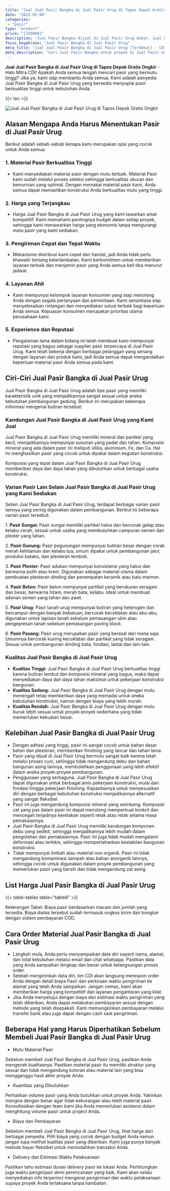 ```yaml
---
title: "Jual Jual Pasir Bangka di Jual Pasir Urug di Tapos Depok Gratis Ongkir"
date: "2023-02-08"
categories:
 - "pasir"
type: "product"
price: "[320000]"
description: "Jual Pasir Bangka dijual di Jual Pasir Urug Dekat. Jual Pasir Bangka ini sering digunakan dalam proyek konstruksi sebagai bahan campuran yang berkualitas dan bersih. Silakan hubungi kami untuk informasi lebih lanjut."
focus_keyphrase: "Jual Pasir Bangka di Jual Pasir Urug"
meta_title: "Jual Jual Pasir Bangka di Jual Pasir Urug [Terdekat] - CDI"
meta_description: "Cari Jual Pasir Bangka untuk proyek di Jual Pasir Urug? Kami memiliki Jual Pasir Bangka berkualitas untuk bahan campuran. Raih penawaran terbaik sekarang."
---
```


**Jual Jual Pasir Bangka di Jual Pasir Urug di Tapos Depok Gratis Ongkir** - Halo Mitra CDI! Apakah Anda semua tengah mencari pasir yang bermutu tinggi? Jika ya, kami siap membantu Anda semua. Kami adalah penyedia Jual Pasir Bangka di Jual Pasir Urug yang bersedia menyuplai pasir berkualitas tinggi untuk kebutuhan Anda.

{{< toc >}}

![Jual Jual Pasir Bangka di Jual Pasir Urug di Tapos Depok Gratis Ongkir](/images/pasir/pasir-bangunan-17.jpg)

## Alasan Mengapa Anda Harus Menentukan Pasir di Jual Pasir Urug

Berikut adalah sebab-sebab kenapa kami merupakan opsi yang cocok untuk Anda semua:

### 1. Material Pasir Berkualitas Tinggi

*   Kami menyediakan material pasir dengan mutu terbaik. Material Pasir kami sudah melalui proses seleksi sehingga berkualitas ukuran dan kemurnian yang optimal. Dengan memakai material pasir kami, Anda semua dapat memastikan konstruksi Anda berkualitas mutu yang tinggi.

### 2. Harga yang Terjangkau

*   Harga Jual Pasir Bangka di Jual Pasir Urug yang kami tawarkan amat kompetitif. Kami memahami pentingnya budget dalam setiap proyek, sehingga kami menawarkan harga yang ekonomis tanpa mengurangi mutu pasir yang kami sediakan.

### 3. Pengiriman Cepat dan Tepat Waktu

*   Mekanisme distribusi kami cepat dan handal, jadi Anda tidak perlu khawatir tentang keterlambatan. Kami berkomitmen untuk memberikan layanan terbaik dan menjamin pasir yang Anda semua beli tiba menurut jadwal.

### 4. Layanan Ahli

*   Kami mempunyai kelompok layanan konsumen yang siap menolong Anda dengan segala pertanyaan dan permintaan. Kami senantiasa siap menyelesaikan rintangan dan menyediakan solusi terbaik bagi keperluan Anda semua. Kepuasan konsumen merupakan prioritas utama perusahaan kami.

### 5. Experience dan Reputasi

*   Pengalaman lama dalam bidang ini telah membuat kami mempunyai reputasi yang bagus sebagai supplier pasir terpercaya di Jual Pasir Urug. Kami telah bekerja dengan berbagai pelanggan yang senang dengan layanan dan produk kami, jadi Anda semua dapat mengandalkan keperluan material pasir Anda semua pada kami.

## Ciri-Ciri Jual Pasir Bangka di Jual Pasir Urug

Jual Pasir Bangka di Jual Pasir Urug adalah tipe pasir yang memiliki karakteristik unik yang menjadikannya sangat sesuai untuk aneka kebutuhan pembangunan gedung. Berikut ini merupakan beberapa informasi mengenai butiran tersebut:

### Kandungan Jual Pasir Bangka di Jual Pasir Urug yang Kami Jual

Jual Pasir Bangka di Jual Pasir Urug memiliki mineral dan partikel yang kecil, menjadikannya mempunyai susunan yang padat dan tahan. Komposisi mineral yang ada dalam pasir ini meliputi silika, aluminium, Fe, dan Ca. Hal ini menghasilkan pasir yang cocok untuk dipakai dalam kegiatan konstruksi.

Komposisi yang tepat dalam Jual Pasir Bangka di Jual Pasir Urug memberikan daya dan daya tahan yang dibutuhkan untuk berbagai usaha konstruksi.

### Varian Pasir Lain Selain Jual Pasir Bangka di Jual Pasir Urug yang Kami Sediakan

Selain Jual Pasir Bangka di Jual Pasir Urug, terdapat berbagai varian pasir lainnya yang sering digunakan dalam pembangunan. Berikut ini beberapa varian pasir tersebut:

1\.  **Pasir Sungai:** Pasir sungai memiliki partikel halus dan bercorak gelap atau kelabu cerah, sesuai untuk usaha yang membutuhkan campuran semen dan plester yang tahan.

2\.  **Pasir Gunung:** Pasir pegunungan mempunyai butiran besar dengan corak merah kehitaman dan kelabu tua, umum dipakai untuk pembangunan jalur, produksi batako, dan plesteran tembok.

3\.  **Pasir Plester:** Pasir adukan mempunyai konsistensi yang halus dan berwarna putih atau krem. Digunakan sebagai material utama dalam pembuatan plesteran dinding dan penempatan keramik atau batu marmer.

4\.  **Pasir Beton:** Pasir beton mempunyai partikel yang berukuran seragam dan besar, berwarna hitam, merah bata, kelabu. Ideal untuk membuat adonan semen yang tahan dan awet.

5\.  **Pasir Urug:** Pasir tanah urug mempunyai butiran yang heterogen dan bercampur dengan banyak bebatuan, bercorak kecoklatan atau abu-abu, digunakan untuk lapisan tanah sebelum pemasangan ubin atau pengepresan tanah sebelum pemasangan paving block.

6\.  **Pasir Pasang:** Pasir urug merupakan pasir yang berasal dari mana saja. Umumnya bercorak kuning kecoklatan dan partikel yang tidak seragam. Sesuai untuk pembangunan dinding bata, fondasi, lantai dan lain-lain.

### Kualitas Jual Pasir Bangka di Jual Pasir Urug

*   **Kualitas Tinggi:** Jual Pasir Bangka di Jual Pasir Urug berkualitas tinggi karena butiran lembut dan komposisi mineral yang bagus, maka dapat menyediakan daya dan daya tahan maksimal untuk pekerjaan konstruksi bangunan.
*   **Kualitas Sedang:** Jual Pasir Bangka di Jual Pasir Urug dengan mutu menengah tetap memberikan daya yang memadai untuk aneka kebutuhan konstruksi, namun dengan biaya yang lebih murah.
*   **Kualitas Rendah:** Jual Pasir Bangka di Jual Pasir Urug dengan mutu buruk lebih sesuai untuk proyek-proyek sederhana yang tidak memerlukan kekuatan besar.

## Kelebihan Jual Pasir Bangka di Jual Pasir Urug

*   Dengan adhesi yang tinggi, pasir ini sangat cocok untuk bahan dasar beton dan plesteran, memberikan finishing yang lancar dan tahan lama.
*   Pasir yang dijual di Jual Pasir Urug bermutu sangat baik karena telah melalui proses cuci, sehingga tidak mengandung debu dan bahan bangunan asing lainnya, membolehkan penggunaan yang lebih efektif dalam aneka proyek-proyek pembangunan.
*   Penggunaan yang serbaguna. Jual Pasir Bangka di Jual Pasir Urug dapat digunakan untuk berbagai jenis pekerjaan konstruksi, mulai dari fondasi hingga pekerjaan finishing. Kapasitasnya untuk menyesuaikan diri dengan berbagai kebutuhan konstruksi menjadikannya alternatif yang sangat fleksibel.
*   Pasir ini juga mengandung komposisi mineral yang seimbang. Komposisi zat yang pas dalam pasir ini dapat menolong memperkuat konkrit dan mencegah terjadinya keretakan seperti retak atau retak selama masa pemakaiannya.
*   Jual Pasir Bangka di Jual Pasir Urug memiliki kandungan komponen debu yang sedikit, sehingga menjadikannya lebih mudah dalam pengolahan dan pemakaiannya. Pasir ini juga tidak mudah mengalami deformasi atau terkikis, sehingga mempertahankan kestabilan bangunan konstruksi.
*   Tidak mempunyai limbah atau material non organik. Pasir ini tidak mengandung kontaminasi sampah atau bahan anorganik lainnya, sehingga cocok untuk digunakan dalam proyek pembangunan yang memerlukan pasir yang bersih dan tidak mengandung zat asing.

## List Harga Jual Pasir Bangka di Jual Pasir Urug

{{< table-tables table="table8" >}}

Keterangan Tabel: Biaya pasir berdasarkan macam dan jumlah yang tersedia. Biaya diatas tersebut sudah termasuk ongkos kirim dan bongkar dengan sistem pembayaran COD.

## Cara Order Material Jual Pasir Bangka di Jual Pasir Urug

*   Langkah mula, Anda perlu menyampaikan data diri seperti nama, alamat, dan total kebutuhan melalui email dan chat whatsapp. Pastikan data yang Anda sampaikan lengkap dan benar untuk kelangsungan proses order.
*   Setelah mengirimkan data diri, tim CDI akan langsung merespon order Anda dengan detail biaya Pasir dan perkiraan waktu pengiriman ke alamat yang telah Anda sampaikan. Jangan cemas, kami akan memberikan harga yang kompetitif dan layanan pengantaran yang kilat.
*   Jika Anda menyetujui dengan biaya dan estimasi waktu pengiriman yang telah diberikan, Anda dapat melakukan pembayaran sesuai dengan metode yang telah disepakati. Kami memungkinkan pembayaran melalui transfer bank atau juga dapat dengan cash saat pengiriman.

## Beberapa Hal yang Harus Diperhatikan Sebelum Membeli Jual Pasir Bangka di Jual Pasir Urug

*   Mutu Material Pasir

Sebelum membeli Jual Pasir Bangka di Jual Pasir Urug, pastikan Anda mengecek kualitasnya. Pastikan material pasir itu memiliki struktur yang sesuai dan tidak mengandung kotoran atau material lain yang bisa mengganggu hasil akhir proyek Anda.
*   Kuantitas yang Dibutuhkan

Perhatikan volume pasir yang Anda butuhkan untuk proyek Anda. Yakinkan mengira dengan benar agar tidak kekurangan atau lebih material pasir. Konsultasikan dengan team kami jika Anda memerlukan asistensi dalam menghitung volume pasir untuk project Anda.
*   Biaya dan Pembayaran

Sebelum membeli Jual Pasir Bangka di Jual Pasir Urug, lihat harga dari berbagai penyedia. Pilih biaya yang cocok dengan budget Anda namun jangan lupa melihat kualitas pasir yang diberikan. Kami juga punya banyak metode bayar fleksibel untuk memudahkan transaksi Anda.
*   Delivery dan Estimasi Waktu Pelaksanaan

Pastikan tahu estimasi durasi delivery pasir ke lokasi Anda. Perhitungkan juga waktu pengerjaan demi perencanaan yang baik. Kami akan selalu menyediakan info terperinci mengenai pengiriman dan waktu pelaksanaan supaya proyek Anda terlaksana tanpa hambatan.